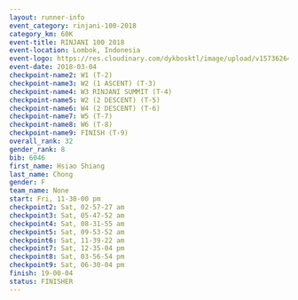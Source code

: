 ```yaml
---
layout: runner-info 
event_category: rinjani-100-2018 
category_km: 60K 
event-title: RINJANI 100 2018 
event-location: Lombok, Indonesia 
event-logo: https://res.cloudinary.com/dykbosktl/image/upload/v1573626435/Logo/Rinjani_eoufbh.png 
event-date: 2018-03-04 
checkpoint-name2: W1 (T-2) 
checkpoint-name3: W2 (1 ASCENT) (T-3) 
checkpoint-name4: W3 RINJANI SUMMIT (T-4) 
checkpoint-name5: W2 (2 DESCENT) (T-5) 
checkpoint-name6: W4 (2 DESCENT) (T-6) 
checkpoint-name7: W5 (T-7) 
checkpoint-name8: W6 (T-8) 
checkpoint-name9: FINISH (T-9) 
overall_rank: 32
gender_rank: 8
bib: 6046
first_name: Hsiao Shiang
last_name: Chong
gender: F
team_name: None
start: Fri, 11-30-00 pm
checkpoint2: Sat, 02-57-27 am
checkpoint3: Sat, 05-47-52 am
checkpoint4: Sat, 08-31-55 am
checkpoint5: Sat, 09-53-52 am
checkpoint6: Sat, 11-39-22 am
checkpoint7: Sat, 12-35-04 pm
checkpoint8: Sat, 03-56-54 pm
checkpoint9: Sat, 06-30-04 pm
finish: 19-00-04
status: FINISHER
---
```

